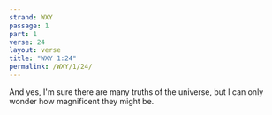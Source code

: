 ```yaml
---
strand: WXY
passage: 1
part: 1
verse: 24
layout: verse
title: "WXY 1:24"
permalink: /WXY/1/24/
---
```

And yes, I'm sure there are many truths of the universe, but I can only wonder how magnificent they might be.
